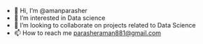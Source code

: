 - 👋 Hi, I’m @amanparasher
- 👀 I’m interested in Data science
- 💞️ I’m looking to collaborate on projects related to Data Science
- 📫 How to reach me parasheraman881@gmail.com

<!---
amanparasher/amanparasher is a ✨ special ✨ repository because its `README.md` (this file) appears on your GitHub profile.
You can click the Preview link to take a look at your changes.
--->

